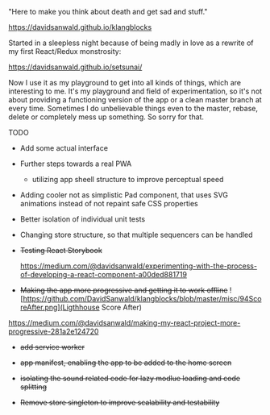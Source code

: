 "Here to make you think about death and get sad and stuff."

https://davidsanwald.github.io/klangblocks

Started in a sleepless night because of being madly in love as a rewrite of my first React/Redux monstrosity:

https://davidsanwald.github.io/setsunai/

Now I use it as my playground to get into all kinds of things, which are interesting to me.
It's my playground and field of experimentation, so it's not about providing a functioning version of the app or a clean master branch at every time.
Sometimes I do unbelievable things even to the master, rebase, delete or completely mess up something. So sorry for that.

TODO
* Add some actual interface
* Further steps towards a real PWA
  * utilizing app sheell structure to improve perceptual speed
* Adding cooler not as simplistic Pad component, that uses SVG animations instead of not repaint safe CSS properties
* Better isolation of individual unit tests
* Changing store structure, so that multiple sequencers can be handled

* ~~Testing React Storybook~~

  https://medium.com/@davidsanwald/experimenting-with-the-process-of-developing-a-react-component-a00ded881719


*  ~~Making the app more progressive and getting it to work offline~~
  ![https://github.com/DavidSanwald/klangblocks/blob/master/misc/94ScoreAfter.png](Ligthhouse Score After)

  https://medium.com/@davidsanwald/making-my-react-project-more-progressive-281a2e124720

  * ~~add service worker~~
  * ~~app manifest, enabling the app to be added to the home screen~~
  * ~~isolating the sound related code for lazy modlue loading and code splitting~~


* ~~Remove store singleton to improve scalability and testability~~
